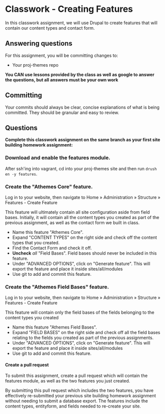 # Classwork - Creating Features
In this classwork assignment, we will use Drupal to create features that will contain our content types and contact form.

## Answering questions
For this assignment, you will be committing changes to:  
- Your proj-themes repo

**You CAN use lessons provided by the class as well as google to answer the questions, but all answers must be your own work**  

## Committing
Your commits should always be clear, concise explanations of what is being committed. They should be granular and easy to review.  

## Questions
**Complete this classwork assignment on the same branch as your first site building homework assignment:**  

### Download and enable the features module.
After ssh'ing into vagrant, cd into your proj-themes site and then run `drush en -y features`.

### Create the "Athemes Core" feature.
Log in to your website, then navigate to Home » Administration » Structure » Features - Create Feature

This feature will ultimately contain all site configuration aside from field bases. Initially, it will contain all the content types you created as part of the previous assignment, as well as the contact form we built in class. 
- Name this feature "Athemes Core".
- Expand "CONTENT TYPES" on the right side and check off the content types that you created.
- Find the Contact Form and check it off.
- **Uncheck** *all* "Field Bases". Field bases should never be included in this feature.
- Under "ADVANCED OPTIONS", click on "Generate feature". This will export the feature and place it inside sites/all/modules
- Use git to add and commit this feature.

### Create the "Athemes Field Bases" feature.
Log in to your website, then navigate to Home » Administration » Structure » Features - Create Feature

This feature will contain only the field bases of the fields belonging to the content types you created
- Name this feature "Athemes Field Bases".
- Expand "FIELD BASES" on the right side and check off all the field bases relating to the fields you created as part of the previous assignments.
- Under "ADVANCED OPTIONS", click on "Generate feature". This will export the feature and place it inside sites/all/modules
- Use git to add and commit this feature.

#### Create a pull request
To submit this assignment, create a pull request which will contain the features module, as well as the two features you just created.  

By submitting this pull request which includes the two features, you have effectively re-submitted your previous site building homework assignment without needing to submit a database export. The features include the content types, entityform, and fields needed to re-create your site.
